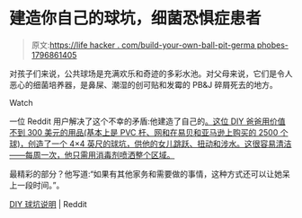# 建造你自己的球坑，细菌恐惧症患者

> 原文:[https://life hacker . com/build-your-own-ball-pit-germa phobes-1796861405](https://lifehacker.com/build-your-own-ball-pit-germaphobes-1796861405)

对孩子们来说，公共球场是充满欢乐和奇迹的多彩水池。对父母来说，它们是令人恶心的细菌培养器，是鼻屎、潮湿的创可贴和发霉的 PB&J 碎屑死去的地方。

Watch

一位 Reddit 用户解决了这个不幸的矛盾:他建造了自己的[。这位 DIY 爸爸用价值不到 300 美元的用品(基本上是 PVC 杆、网和在易贝和亚马逊上购买的 2500 个球)，创造了一个 4×4 英尺的球坑，供他的女儿跳跃、扭动和涉水。这很容易清洁——每周一次，他只需用消毒剂喷洒整个区域。](https://www.reddit.com/r/DIY/comments/6jt365/built_a_ball_pit_for_my_daughterand_for_me/)

最精彩的部分？他写道:“如果有其他家务和需要做的事情，这种方式还可以让她呆上一段时间。”。

[DIY 球坑说明](https://www.reddit.com/r/DIY/comments/6jt365/built_a_ball_pit_for_my_daughterand_for_me/) | Reddit